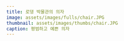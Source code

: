 ```yaml
---
title: 로댕 박물관의 의자
image: assets/images/fulls/chair.JPG
thumbnail: assets/images/thumbs/chair.JPG
caption: 평범하고 예쁜 의자
---
```

